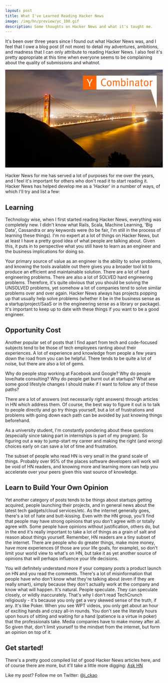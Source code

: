 ```yaml
---
layout: post
title: What I've Learned Reading Hacker News
image: /img/hn/preview/yc_100.gif
description: Some thoughts on Hacker News and what it's taught me.
---
```


It's been over three years since I found out what Hacker News was, and I
feel that I owe a blog post (if not more) to detail my adventures,
ambitions, and madness that I can only attribute to reading Hacker News.
I also feel it's pretty appropriate at this time when everyone seems to
be complaining about the quality of submissions and whatnot.

<div class="center">
  <img alt="Y-Combinator" src="/img/hn/y_combinator.jpeg" />
</div>

Hacker News for me has served a lot of purposes for me over the years,
and I feel it's important for others who don't read it to start reading
it. Hacker News has helped develop me as a 'Hacker' in a number of ways,
of which I'll try and list a few:

Learning
---

Technology wise,
when I first started reading Hacker News, everything was completely new.
I didn't know what Rails, Scala, Machine Learning, 'Big Data', Cassandra
or any keywords were (to be fair, I'm still in the process of learning
these things). I'm no expert at a lot of things on
Hacker News, but at least I have a pretty good idea of what people are
talking about. Given this, it puts in to perspective what you still have
to learn as an engineer and the business implications for doing so. 

Your
primary source of value as an engineer is the ability to solve problems,
and knowing the tools available out there gives you a broader tool kit
to produce an efficient and maintainable solution. There are a lot of
hard engineering problems. There are also a lot of SOLVED hard
engineering problems. Therefore, it's quite obvious that you should be
solving the UNSOLVED problems, yet somehow a lot of companies tend to
solve similar problems over and over again. Hacker News always has
projects popping up that usually help solve problems (whether it be in
the business sense as a startup/project/SaaS or in the engineering sense
as a library or package). It's
important to keep up to date with these things if you want to be a good
engineer.

Opportunity Cost
---

Another popular set of posts that I find apart from tech and
code-focused subjects tend to be those of tech employees ranting about
their experiences. A lot of experience and knowledge from people a few
years down the road from you can be helpful. There tends to be quite a
lot of noise, but there are also a lot of gems.

Why do people stop working at Facebook and Google? Why do people
love/hate
consulting? Why do people get burnt out at startups? What are some good
lifestyle changes I should make if I want to follow any of these paths?

There are a lot of answers (not necessarily right answers) through
articles in HN which address them. Of course, the best way to figure it
out is to talk to people directly and go try things yourself, but a lot
of frustrations and problems with going down each path can be avoided by
just knowing things beforehand.

As a university student, I'm constantly pondering about these questions
(especially since taking part in internships is part of my program). So
figuring out a way to jump-start my career and making the right (and
wrong) choices early on can save a lot of time and frustration.

The subset of people who read HN is very small in the grand scale of
things. Probably over 95% of the places software developers will work
will be void of HN readers, and knowing more and learning more can help
you accelerate over your peers given this vast source of knowledge.

Learn to Build Your Own Opinion
---

Yet another category of posts tends to be things about startups getting
acquired, people launching their projects, and in general news about the
latest tech gadgets/cloud services/etc. As the internet generally goes,
there's a lot of hate and butt-kissing. Even with the HN group, you'll
find that people may have strong opinions that you don't agree with or
totally agree with. Some people have opinions without justification,
others do, but in the end it's really important to take a lot of things
as a grain of salt and reason about things yourself. Remember, HN
readers are a tiny subset of the internet. There are people who do
greater things, make more money, have more experiences (if those are
your life goals, for example), so don't limit your world view to what's
on HN, but take it as yet another source of opinions that will
perhaps influence your life decisions.

You will definitely understand more if your company posts a product
launch on HN and you read the comments. There's a lot of misinformation
that people have who don't know what they're talking about (even if they
are really smart), simply because they don't actually work at the
company and know what will happen. It's natural. People speculate. They
can speculate closely, or wildly inaccurately. That's why I don't read
TechCrunch religiously - it's because you only get a very skewed sense
of the truth, if any. It's like Poker. When you see WPT videos, you only
get about an hour of exciting hands and crazy all-in rounds. You don't
see the literally hours upon hours of sitting and waiting for a hand
(patience is a virtue in poker) that the professionals take. Media
companies have to make money after all. So given that, don't limit
yourself to the mindset from the internet, but form an opinion on top of
it.

Get started!
---

There's a pretty good compiled list of good Hacker News articles here,
and of course there are more, but it'll take a little more digging:
[Ask HN](http://remembersaurus.com/askhn.html)


Like my post? Follow me on Twitter: [@j_ckao](https://twitter.com/j_ckao)
